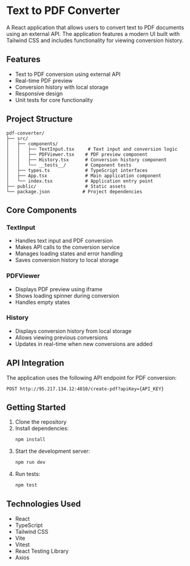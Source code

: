 # Text to PDF Converter

A React application that allows users to convert text to PDF documents using an external API. The application features a modern UI built with Tailwind CSS and includes functionality for viewing conversion history.

## Features

- Text to PDF conversion using external API
- Real-time PDF preview
- Conversion history with local storage
- Responsive design
- Unit tests for core functionality

## Project Structure

```
pdf-converter/
├── src/
│   ├── components/
│   │   ├── TextInput.tsx     # Text input and conversion logic
│   │   ├── PDFViewer.tsx    # PDF preview component
│   │   ├── History.tsx      # Conversion history component
│   │   └── __tests__/       # Component tests
│   ├── types.ts             # TypeScript interfaces
│   ├── App.tsx              # Main application component
│   └── index.tsx            # Application entry point
├── public/                  # Static assets
└── package.json            # Project dependencies
```

## Core Components

### TextInput
- Handles text input and PDF conversion
- Makes API calls to the conversion service
- Manages loading states and error handling
- Saves conversion history to local storage

### PDFViewer
- Displays PDF preview using iframe
- Shows loading spinner during conversion
- Handles empty states

### History
- Displays conversion history from local storage
- Allows viewing previous conversions
- Updates in real-time when new conversions are added

## API Integration

The application uses the following API endpoint for PDF conversion:
```
POST http://95.217.134.12:4010/create-pdf?apiKey={API_KEY}
```

## Getting Started

1. Clone the repository
2. Install dependencies:
   ```bash
   npm install
   ```
3. Start the development server:
   ```bash
   npm run dev
   ```
4. Run tests:
   ```bash
   npm test
   ```

## Technologies Used

- React
- TypeScript
- Tailwind CSS
- Vite
- Vitest
- React Testing Library
- Axios
